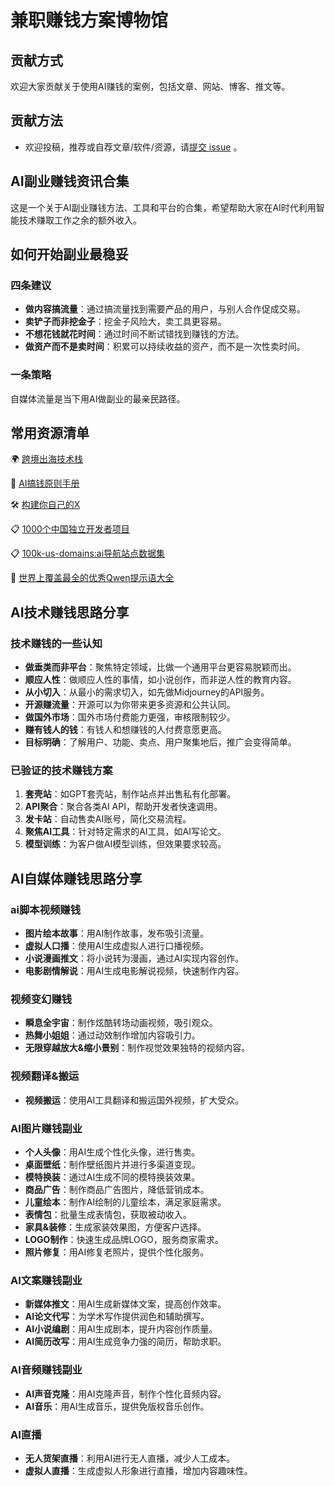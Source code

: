 # 兼职赚钱方案博物馆

## 贡献方式
欢迎大家贡献关于使用AI赚钱的案例，包括文章、网站、博客、推文等。
## 贡献方法
 - 欢迎投稿，推荐或自荐文章/软件/资源，请[提交 issue](https://github.com/XiaomingX/ai-money-maker-handbook/issues/new) 。
## AI副业赚钱资讯合集
这是一个关于AI副业赚钱方法、工具和平台的合集，希望帮助大家在AI时代利用智能技术赚取工作之余的额外收入。
## 如何开始副业最稳妥
### 四条建议
- **做内容搞流量**：通过搞流量找到需要产品的用户，与别人合作促成交易。
- **卖铲子而非挖金子**：挖金子风险大，卖工具更容易。
- **不想花钱就花时间**：通过时间不断试错找到赚钱的方法。
- **做资产而不是卖时间**：积累可以持续收益的资产，而不是一次性卖时间。
### 一条策略
自媒体流量是当下用AI做副业的最亲民路径。
## 常用资源清单
🌍 [跨境出海技术栈](https://github.com/XiaomingX/indie-hacker-tools-plus)

🤖 [AI搞钱原则手册](https://github.com/XiaomingX/ai-money-maker-handbook)

🛠️ [构建你自己的X](https://github.com/XiaomingX/build-your-own-xxx)

📋 [1000个中国独立开发者项目](https://github.com/XiaomingX/1000-chinese-independent-developer-plus)

📋 [100k-us-domains:ai导航站点数据集](https://github.com/XiaomingX/100k-us-domains)

🧠 [世界上覆盖最全的优秀Qwen提示语大全](https://github.com/XiaomingX/awesome-qwen-prompt-insight)

## AI技术赚钱思路分享
### 技术赚钱的一些认知
- **做垂类而非平台**：聚焦特定领域，比做一个通用平台更容易脱颖而出。
- **顺应人性**：做顺应人性的事情，如小说创作，而非逆人性的教育内容。
- **从小切入**：从最小的需求切入，如先做Midjourney的API服务。
- **开源赚流量**：开源可以为你带来更多资源和公共认同。
- **做国外市场**：国外市场付费能力更强，审核限制较少。
- **赚有钱人的钱**：有钱人和想赚钱的人付费意愿更高。
- **目标明确**：了解用户、功能、卖点、用户聚集地后，推广会变得简单。
### 已验证的技术赚钱方案
1. **套壳站**：如GPT套壳站，制作站点并出售私有化部署。
2. **API聚合**：聚合各类AI API，帮助开发者快速调用。
3. **发卡站**：自动售卖AI账号，简化交易流程。
4. **聚焦AI工具**：针对特定需求的AI工具，如AI写论文。
5. **模型训练**：为客户做AI模型训练，但效果要求较高。
## AI自媒体赚钱思路分享
### ai脚本视频赚钱
- **图片绘本故事**：用AI制作故事，发布吸引流量。
- **虚拟人口播**：使用AI生成虚拟人进行口播视频。
- **小说漫画推文**：将小说转为漫画，通过AI实现内容创作。
- **电影剧情解说**：用AI生成电影解说视频，快速制作内容。
### 视频变幻赚钱
- **瞬息全宇宙**：制作炫酷转场动画视频，吸引观众。
- **热舞小姐姐**：通过动效制作增加内容吸引力。
- **无限穿越放大&缩小景别**：制作视觉效果独特的视频内容。
### 视频翻译&搬运
- **视频搬运**：使用AI工具翻译和搬运国外视频，扩大受众。
### AI图片赚钱副业
- **个人头像**：用AI生成个性化头像，进行售卖。
- **桌面壁纸**：制作壁纸图片并进行多渠道变现。
- **模特换装**：通过AI生成不同的模特换装效果。
- **商品广告**：制作商品广告图片，降低营销成本。
- **儿童绘本**：制作AI绘制的儿童绘本，满足家庭需求。
- **表情包**：批量生成表情包，获取被动收入。
- **家具&装修**：生成家装效果图，方便客户选择。
- **LOGO制作**：快速生成品牌LOGO，服务商家需求。
- **照片修复**：用AI修复老照片，提供个性化服务。
### AI文案赚钱副业
- **新媒体推文**：用AI生成新媒体文案，提高创作效率。
- **AI论文代写**：为学术写作提供润色和辅助撰写。
- **AI小说编剧**：用AI生成剧本，提升内容创作质量。
- **AI简历改写**：用AI生成竞争力强的简历，帮助求职。
### AI音频赚钱副业
- **AI声音克隆**：用AI克隆声音，制作个性化音频内容。
- **AI音乐**：用AI生成音乐，提供免版权音乐创作。
### AI直播
- **无人货架直播**：利用AI进行无人直播，减少人工成本。
- **虚拟人直播**：生成虚拟人形象进行直播，增加内容趣味性。
